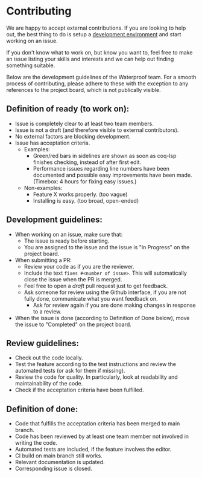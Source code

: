 # Contributing
We are happy to accept external contributions. If you are looking to help out, the best thing to do
is setup a [development environment](./developer-resources/developer_instructions.md) and start working on an issue.

If you don't know what to work on, but know you want to, feel free to make an issue listing your skills and interests and we can help out finding something suitable.

Below are the development guidelines of the Waterproof team. For a smooth process of contributing, please adhere to these with the exception
to any references to the project board, which is not publically visible.

## Definition of ready (to work on):
- Issue is completely clear to at least two team members.
- Issue is not a draft (and therefore visible to external contributors).
- No external factors are blocking development.
- Issue has acceptation criteria.
  - Examples:
    - Green/red bars in sidelines are shown as soon as coq-lsp finishes checking, instead of after first edit.
    - Performance issues regarding line numbers have been documented and possible easy improvements have been made. (Timebox: 4 hours for fixing easy issues.)
  - Non-examples:
    - Feature X works properly. (too vague)
    - Installing is easy. (too broad, open-ended)

## Development guidelines:

- When working on an issue, make sure that:
  - The issue is ready before starting.
  - You are assigned to the issue and the issue is "In Progress" on the project board.
- When submitting a PR:
  - Review your code as if you are the reviewer.
  - Include the text `fixes #<number of issue>`. This will automatically close the issue when the PR is merged.
  - Feel free to open a *draft* pull request just to get feedback.
  - Ask someone for review using the Github interface, if you are not fully done, communicate what you want feedback on.
    - Ask for review again if you are done making changes in response to a review.
- When the issue is done (according to Definition of Done below), move the issue to "Completed" on the project board.

## Review guidelines:

- Check out the code locally.
- Test the feature according to the test instructions and review the automated tests (or ask for them if missing).
- Review the code for quality. In particularly, look at readability and maintainability of the code.
- Check if the acceptation criteria have been fulfilled.

## Definition of done:

- Code that fulfills the acceptation criteria has been merged to main branch.
- Code has been reviewed by at least one team member not involved in writing the code.
- Automated tests are included, if the feature involves the editor.
- CI build on main branch still works.
- Relevant documentation is updated.
- Corresponding issue is closed.

